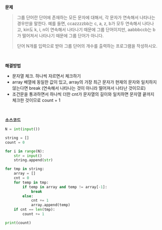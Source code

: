 **문제**

> 그룹 단어란 단어에 존재하는 모든 문자에 대해서, 각 문자가 연속해서 나타나는 경우만을 말한다. 예를 들면, ccazzzzbb는 c, a, z, b가 모두 연속해서 나타나고, kin도 k, i, n이 연속해서 나타나기 때문에 그룹 단어이지만, aabbbccb는 b가 떨어져서 나타나기 때문에 그룹 단어가 아니다.
>
> 단어 N개를 입력으로 받아 그룹 단어의 개수를 출력하는 프로그램을 작성하시오.

</br>

**해결방법**

- 문자열 체크. 하나씩 자르면서 체크하기
- array 배열에 동일한 값이 있고, array의 가장 최근 문자가 현재의 문자와 일치하지 않는다면 break (연속해서 나타나는 것이 아니라 떨어져서 나타난 것이므로)
- 조건문을 통과하면서 하나씩 더한 cnt가 문자열의 길이와 일치하면 문자열 끝까지 체크한 것이므로 count + 1

</br>

**소스코드**

```python
N = int(input())

string = []
count = 0

for i in range(N):
    str = input()
    string.append(str)

for tmp in string:
    array = []
    cnt = 0
    for temp in tmp:
        if temp in array and temp != array[-1]:
            break
        else:
            cnt += 1
            array.append(temp)
    if cnt == len(tmp):
        count += 1

print(count)
```

